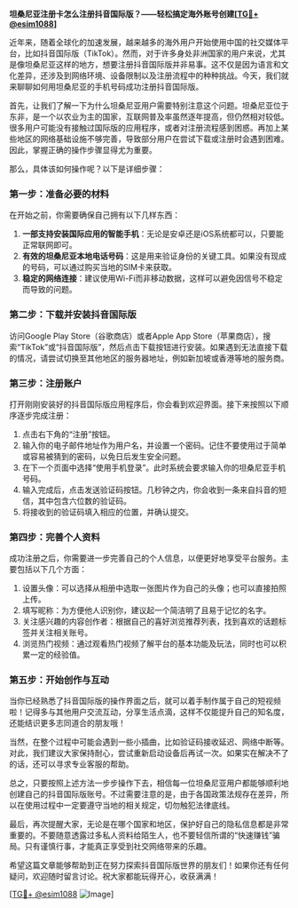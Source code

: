**坦桑尼亚注册卡怎么注册抖音国际版？——轻松搞定海外账号创建[[TG💪+ @esim1088](https://t.me/s/esim1088)]**

近年来，随着全球化的加速发展，越来越多的海外用户开始使用中国的社交媒体平台，比如抖音国际版（TikTok）。然而，对于许多身处非洲国家的用户来说，尤其是像坦桑尼亚这样的地方，想要注册抖音国际版并非易事。这不仅是因为语言和文化差异，还涉及到网络环境、设备限制以及注册流程中的种种挑战。今天，我们就来聊聊如何用坦桑尼亚的手机号码成功注册抖音国际版。

首先，让我们了解一下为什么坦桑尼亚用户需要特别注意这个问题。坦桑尼亚位于东非，是一个以农业为主的国家，互联网普及率虽然逐年提高，但仍然相对较低。很多用户可能没有接触过国际版的应用程序，或者对注册流程感到困惑。再加上某些地区的网络基础设施不够完善，导致部分用户在尝试下载或注册时会遇到困难。因此，掌握正确的操作步骤显得尤为重要。

那么，具体该如何操作呢？以下是详细步骤：

### 第一步：准备必要的材料
在开始之前，你需要确保自己拥有以下几样东西：
1. **一部支持安装国际应用的智能手机**：无论是安卓还是iOS系统都可以，只要能正常联网即可。
2. **有效的坦桑尼亚本地电话号码**：这是用来验证身份的关键工具。如果没有现成的号码，可以通过购买当地的SIM卡来获取。
3. **稳定的网络连接**：建议使用Wi-Fi而非移动数据，这样可以避免因信号不稳定而导致的问题。

### 第二步：下载并安装抖音国际版
访问Google Play Store（谷歌商店）或者Apple App Store（苹果商店），搜索“TikTok”或“抖音国际版”，然后点击下载按钮进行安装。如果遇到无法直接下载的情况，请尝试切换至其他地区的服务器地址，例如新加坡或香港等地的服务商。

### 第三步：注册账户
打开刚刚安装好的抖音国际版应用程序后，你会看到欢迎界面。接下来按照以下顺序逐步完成注册：
1. 点击右下角的“注册”按钮。
2. 输入你的电子邮件地址作为用户名，并设置一个密码。记住不要使用过于简单或容易被猜到的密码，以免日后发生安全问题。
3. 在下一个页面中选择“使用手机登录”。此时系统会要求输入你的坦桑尼亚手机号码。
4. 输入完成后，点击发送验证码按钮。几秒钟之内，你会收到一条来自抖音的短信，其中包含六位数的验证码。
5. 将接收到的验证码填入相应的位置，并确认提交。

### 第四步：完善个人资料
成功注册之后，你需要进一步完善自己的个人信息，以便更好地享受平台服务。主要包括以下几个方面：
1. 设置头像：可以选择从相册中选取一张图片作为自己的头像；也可以直接拍照上传。
2. 填写昵称：为方便他人识别你，建议起一个简洁明了且易于记忆的名字。
3. 关注感兴趣的内容创作者：根据自己的喜好浏览推荐列表，找到喜欢的话题标签并关注相关账号。
4. 浏览热门视频：通过观看热门视频了解平台的基本功能及玩法，同时也可以积累一定的经验值。

### 第五步：开始创作与互动
当你已经熟悉了抖音国际版的操作界面之后，就可以着手制作属于自己的短视频啦！记得多与其他用户交流互动，分享生活点滴，这样不仅能提升自己的知名度，还能结识更多志同道合的朋友哦！

当然，在整个过程中可能会遇到一些小插曲，比如验证码接收延迟、网络中断等。对此，我们建议大家保持耐心，尝试重新启动设备后再试一次。如果实在解决不了的话，还可以寻求专业客服的帮助。

总之，只要按照上述方法一步步操作下去，相信每一位坦桑尼亚用户都能够顺利地创建自己的抖音国际版账号。不过需要注意的是，由于各国政策法规存在差异，所以在使用过程中一定要遵守当地的相关规定，切勿触犯法律底线。

最后，再次提醒大家，无论是在哪个国家和地区，保护好自己的隐私信息都是非常重要的。不要随意透露过多私人资料给陌生人，也不要轻信所谓的“快速赚钱”骗局。只有谨慎行事，才能真正享受到社交网络带来的乐趣。

希望这篇文章能够帮助到正在努力探索抖音国际版世界的朋友们！如果你还有任何疑问，欢迎随时留言讨论。祝大家都能玩得开心，收获满满！

[[TG💪+ @esim1088](https://t.me/s/esim1088) ![Image](https://i.postimg.cc/4NQfJmqS/Snipaste-2025-05-13-00-14-12.png)]